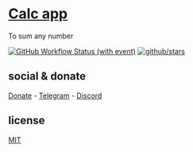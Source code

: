 # [Calc app]()

To sum any number

[![GitHub Workflow Status (with event)](https://img.shields.io/github/actions/workflow/status/brtmvdl/calc/github-release.yml?label=GitHub%20Actions&link=https%3A%2F%2Fgithub.com%2Fbrtmvdl%2Fcalc%2Factions%2Fworkflows%2Fgithub-release.yml)](https://github.com/brtmvdl/calc/actions/workflows/github-release.yml) [![github/stars](https://img.shields.io/github/stars/brtmvdl/calc?style=social)](https://img.shields.io/github/stars/brtmvdl/calc?style=social) 

## social & donate

[Donate](https://link.mercadopago.com.br/brtmvdl) - [Telegram](https://t.me/+KRmg5MlqgMk0MTg5) - [Discord](https://discord.gg/2zWpWBgmPj)

## license

[MIT](./LICENSE)
